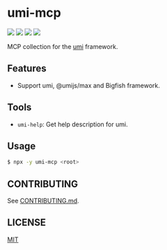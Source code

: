 # umi-mcp

[![](https://badgen.net/npm/v/umi-mcp)](https://www.npmjs.com/package/umi-mcp)
[![](https://badgen.net/npm/dm/umi-mcp)](https://www.npmjs.com/package/umi-mcp)
[![](https://github.com/umijs/tnf/actions/workflows/ci.yml/badge.svg)](https://github.com/umijs/tnf/actions/workflows/ci.yml)
[![](https://badgen.net/npm/license/umi-mcp)](https://www.npmjs.com/package/umi-mcp)

MCP collection for the [umi](https://github.com/umijs/umi) framework.

## Features

- Support umi, @umijs/max and Bigfish framework.

## Tools

- `umi-help`: Get help description for umi.

## Usage

```bash
$ npx -y umi-mcp <root>
```

## CONTRIBUTING

See [CONTRIBUTING.md](CONTRIBUTING.md).

## LICENSE

[MIT](LICENSE)
